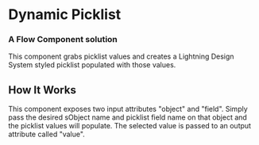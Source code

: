 # Dynamic Picklist #

### A Flow Component solution  ###

This component grabs picklist values and creates a Lightning Design System styled picklist populated with those values.

## How It Works ##

This component exposes two input attributes "object" and "field". Simply pass the desired sObject name and picklist field name on that object and the picklist values will populate. The selected value is passed to an output attribute called "value".